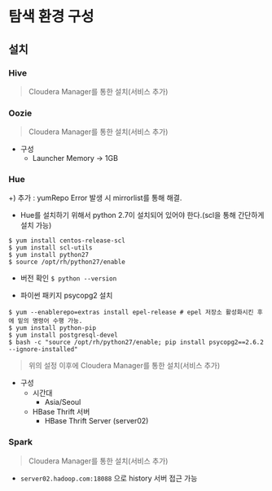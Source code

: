 # 탐색 환경 구성

## 설치

### Hive
> Cloudera Manager를 통한 설치(서비스 추가)
### Oozie
> Cloudera Manager를 통한 설치(서비스 추가)
  - 구성
    - Launcher Memory -> 1GB

### Hue

+) 추가 : yumRepo Error 발생 시 mirrorlist를 통해 해결.

- Hue를 설치하기 위해서 python 2.7이 설치되어 있어야 한다.(scl을 통해 간단하게 설치 가능)
```
$ yum install centos-release-scl
$ yum install scl-utils
$ yum install python27
$ source /opt/rh/python27/enable
```

- 버전 확인
`$ python --version` 

- 파이썬 패키지 psycopg2 설치
```
$ yum --enablerepo=extras install epel-release # epel 저장소 활성화시킨 후에 밑의 명령어 수행 가능.
$ yum install python-pip 
$ yum install postgresql-devel
$ bash -c "source /opt/rh/python27/enable; pip install psycopg2==2.6.2 --ignore-installed"
```

> 위의 설정 이후에 Cloudera Manager를 통한 설치(서비스 추가)

- 구성
  - 시간대 
    - Asia/Seoul
  - HBase Thrift 서버
    - HBase Thrift Server (server02)

### Spark
> Cloudera Manager를 통한 설치(서비스 추가)

- `server02.hadoop.com:18088` 으로 history 서버 접근 가능



